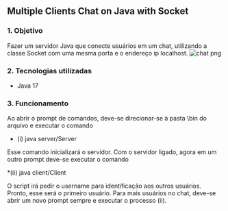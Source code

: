 ## Multiple Clients Chat on Java with Socket

### 1. Objetivo
Fazer um servidor Java que conecte usuários em um chat, utilizando a classe Socket com uma mesma porta e o endereço ip localhost.
![chat png](https://github.com/JoaoSantos6/Multiple-Clients-Chat-on-Java-with-Socket/assets/78502928/a653190a-13d0-42c2-9eee-c3f697cbbb97)

### 2. Tecnologias utilizadas
- Java 17

### 3. Funcionamento

Ao abrir o prompt de comandos, deve-se direcionar-se à pasta \bin do arquivo e executar o comando
* (i)  java server/Server

Esse comando inicializará o servidor. Com o servidor ligado, agora em um outro prompt deve-se
executar o comando

*(ii) java client/Client

O script irá pedir o username para identificação aos outros usuários. Pronto, esse será o primeiro 
usuário. Para mais usuários no chat, deve-se abrir um novo prompt sempre e executar o processo (ii).
